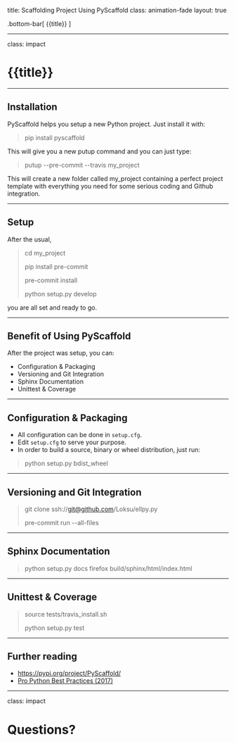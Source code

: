 title: Scaffolding Project Using PyScaffold
class: animation-fade
layout: true

<!-- This slide will serve as the base layout for all your slides -->
.bottom-bar[
  {{title}}
]

---

class: impact

{{title}}
=========

---

Installation
------------

PyScaffold helps you setup a new Python project. Just install it with:

> pip install pyscaffold

This will give you a new putup command and you can just type:

> putup --pre-commit --travis my_project

This will create a new folder called my_project containing a perfect project template with everything you need for some serious coding and Github integration. 

---

Setup
------

After the usual,

> cd my_project
>
> pip install pre-commit
>
> pre-commit install
>
> python setup.py develop

you are all set and ready to go.

---

Benefit of Using PyScaffold
---------------------------

After the project was setup, you can:

-   Configuration & Packaging
-   Versioning and Git Integration
-   Sphinx Documentation
-   Unittest & Coverage

---

Configuration & Packaging
-------------------------

-   All configuration can be done in `setup.cfg`.
-   Edit `setup.cfg` to serve your purpose.
-   In order to build a source, binary or wheel distribution, just run:

> python setup.py bdist_wheel

---

Versioning and Git Integration
------------------------------

> git clone ssh://git@github.com/Loksu/ellpy.py
>
> pre-commit run --all-files

---

Sphinx Documentation
--------------------

> python setup.py docs
> firefox build/sphinx/html/index.html

---

Unittest & Coverage
----------------------------

> source tests/travis_install.sh
>
> python setup.py test

---

Further reading
----------------------

-   <https://pypi.org/project/PyScaffold/>
-   [Pro Python Best Practices (2017)](https://rd.springer.com/book/10.1007/978-1-4842-2241-6)

---

class: impact

Questions?
==========
